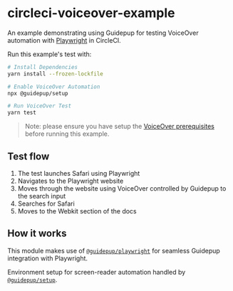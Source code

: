 # circleci-voiceover-example

An example demonstrating using Guidepup for testing VoiceOver automation with [Playwright](https://playwright.dev/) in CircleCI.

Run this example's test with:

```bash
# Install Dependencies
yarn install --frozen-lockfile

# Enable VoiceOver Automation
npx @guidepup/setup

# Run VoiceOver Test
yarn test
```

> Note: please ensure you have setup the [VoiceOver prerequisites](https://github.com/guidepup/guidepup/blob/main/guides/voiceover-prerequisites/README.md) before running this example.

## Test flow

1. The test launches Safari using Playwright
2. Navigates to the Playwright website
3. Moves through the website using VoiceOver controlled by Guidepup to the search input
4. Searches for Safari
5. Moves to the Webkit section of the docs

## How it works

This module makes use of [`@guidepup/playwright`](https://github.com/guidepup/guidepup-playwright) for seamless Guidepup integration with Playwright.

Environment setup for screen-reader automation handled by [`@guidepup/setup`](https://github.com/guidepup/setup).
